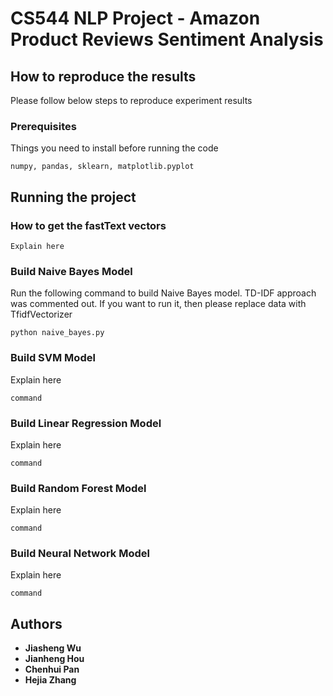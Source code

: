 # CS544 NLP Project - Amazon Product Reviews Sentiment Analysis

## How to reproduce the results

Please follow below steps to reproduce experiment results

### Prerequisites

Things you need to install before running the code

```
numpy, pandas, sklearn, matplotlib.pyplot
```

## Running the project

### How to get the fastText vectors

```
Explain here
```

### Build Naive Bayes Model

Run the following command to build Naive Bayes model. TD-IDF approach was commented out. If you want to run it, then please replace data with TfidfVectorizer

```
python naive_bayes.py
```

### Build SVM Model

Explain here
```
command
```

### Build Linear Regression Model

Explain here
```
command
```

### Build Random Forest Model

Explain here
```
command
```

### Build Neural Network Model

Explain here

```
command
```

## Authors

* **Jiasheng Wu**
* **Jianheng Hou**
* **Chenhui Pan**
* **Hejia Zhang**
